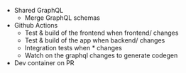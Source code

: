 - Shared GraphQL
  - Merge GraphQL schemas
- Github Actions
  - Test & build of the frontend when frontend/ changes
  - Test & build of the app  when backend/ changes
  - Integration tests when * changes
  - Watch on the graphql changes to generate codegen
- Dev container on PR
